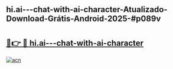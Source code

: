 ## hi.ai---chat-with-ai-character-Atualizado-Download-Grátis-Android-2025-#p089v

# <h2><a href="https://ainizakaria.my?title=hi.ai---chat-with-ai-character&ref=20M">🔗👉 🔴 hi.ai---chat-with-ai-character</a></h2>

[![acn](https://github.com/user-attachments/assets/0f9c940e-d8b0-45ae-aac7-cd30a18b3e1c)](https://ainizakaria.my?title=hi.ai---chat-with-ai-character&ref=20M)

